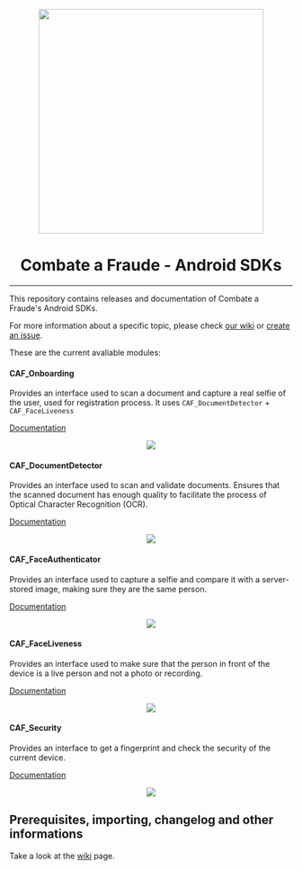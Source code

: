 <div align="center">
  
  [<img width="400px" src="https://github.com/combateafraude/android-sdk/blob/master/resources/logo_black.png?raw=true">](https://combateafraude.com)

  # Combate a Fraude - Android SDKs
</div>

<hr>

This repository contains releases and documentation of Combate a Fraude's Android SDKs.

For more information about a specific topic, please check [our wiki](https://github.com/combateafraude/android-sdk/wiki) or [create an issue](https://github.com/combateafraude/android-sdk/issues).

These are the current avaliable modules:

#### CAF_Onboarding

Provides an interface used to scan a document and capture a real selfie of the user, used for registration process. It uses `CAF_DocumentDetector` + `CAF_FaceLiveness`

[Documentation](https://github.com/combateafraude/android-sdk/wiki/CAF_Onboarding)

<div align="center">
    <img src="https://github.com/combateafraude/android-sdk/blob/master/resources/CAF_Onboarding.gif">
</div>

#### CAF_DocumentDetector

Provides an interface used to scan and validate documents. Ensures that the scanned document has enough quality to facilitate the process of Optical Character Recognition (OCR).

[Documentation](https://github.com/combateafraude/android-sdk/wiki/CAF_DocumentDetector)

<div align="center">
    <img src="https://github.com/combateafraude/android-sdk/blob/master/resources/CAF_DocumentDetector.gif">
</div>

#### CAF_FaceAuthenticator

Provides an interface used to capture a selfie and compare it with a server-stored image, making sure they are the same person.

[Documentation](https://github.com/combateafraude/android-sdk/wiki/CAF_FaceAuthenticator)

<div align="center">
    <img src="https://github.com/combateafraude/android-sdk/blob/master/resources/CAF_FaceAuthenticator.gif">
</div>

#### CAF_FaceLiveness

Provides an interface used to make sure that the person in front of the device is a live person and not a photo or recording.

[Documentation](https://github.com/combateafraude/android-sdk/wiki/CAF_FaceLiveness)

<div align="center">
    <img src="https://github.com/combateafraude/android-sdk/blob/master/resources/CAF_FaceLiveness.gif">
</div>

#### CAF_Security

Provides an interface to get a fingerprint and check the security of the current device.

[Documentation](https://github.com/combateafraude/android-sdk/wiki/CAF_Security)

<div align="center">
    <img src="https://github.com/combateafraude/android-sdk/blob/master/resources/CAF_Security.gif">
</div>

## Prerequisites, importing, changelog and other informations

Take a look at the [wiki](https://github.com/combateafraude/android-sdk/wiki) page.
